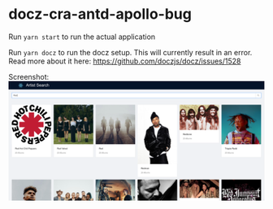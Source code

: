 # docz-cra-antd-apollo-bug

Run `yarn start` to run the actual application

Run `yarn docz` to run the docz setup. This will currently result in an error. Read more about it here: https://github.com/doczjs/docz/issues/1528


Screenshot:
![screenshot](https://raw.githubusercontent.com/jeggy/docz-cra-antd-apollo-bug/master/public/screenshot.png)
